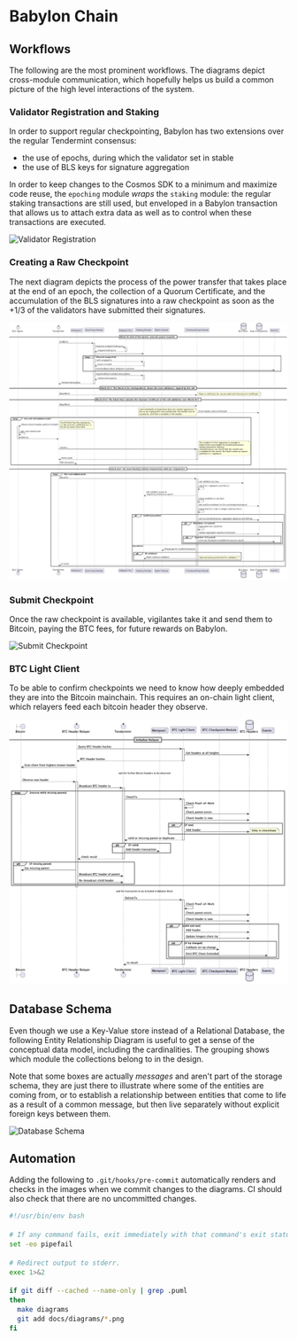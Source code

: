 # Babylon Chain

## Workflows

The following are the most prominent workflows. The diagrams depict cross-module communication, which hopefully helps us build a common picture of the high level interactions of the system.

### Validator Registration and Staking

In order to support regular checkpointing, Babylon has two extensions over the regular Tendermint consensus:
* the use of epochs, during which the validator set in stable
* the use of BLS keys for signature aggregation

In order to keep changes to the Cosmos SDK to a minimum and maximize code reuse, the `epoching` module _wraps_ the `staking` module: the regular staking transactions are still used, but enveloped in a Babylon transaction that allows us to attach extra data as well as to control when these transactions are executed.

![Validator Registration](diagrams/validator_registration.png)

### Creating a Raw Checkpoint

The next diagram depicts the process of the power transfer that takes place at the end of an epoch, the collection of a Quorum Certificate, and the accumulation of the BLS signatures into a raw checkpoint as soon as the +1/3 of the validators have submitted their signatures.

![Create Raw Checkpoint](diagrams/create_raw_checkpoint.png)

### Submit Checkpoint

Once the raw checkpoint is available, vigilantes take it and send them to Bitcoin,
paying the BTC fees, for future rewards on Babylon.

![Submit Checkpoint](diagrams/submit_checkpoint.png)

### BTC Light Client

To be able to confirm checkpoints we need to know how deeply embedded they are into the Bitcoin mainchain. This requires an on-chain light client, which relayers feed each bitcoin header they observe.

![BTC Light Client](diagrams/btc_light_client.png)

## Database Schema

Even though we use a Key-Value store instead of a Relational Database, the following Entity Relationship Diagram is useful to get a sense of the conceptual data model, including the cardinalities. The grouping shows which module the collections belong to in the design.

Note that some boxes are actually _messages_ and aren't part of the storage schema, they are just there to illustrate where some of the entities are coming from, or to establish a relationship between entities that come to life as a result of a common message, but then live separately without explicit foreign keys between them.

![Database Schema](diagrams/database_schema.png)

## Automation

Adding the following to `.git/hooks/pre-commit` automatically renders and checks in the images when we commit changes to the diagrams. CI should also check that there are no uncommitted changes.

```bash
#!/usr/bin/env bash

# If any command fails, exit immediately with that command's exit status
set -eo pipefail

# Redirect output to stderr.
exec 1>&2

if git diff --cached --name-only | grep .puml
then
  make diagrams
  git add docs/diagrams/*.png
fi
```
